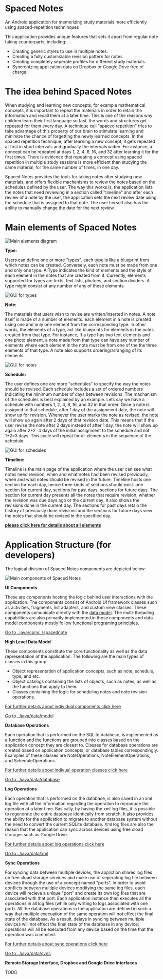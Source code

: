 # Spaced Notes
An Android application for memorizing study materials more efficiently using spaced-repetition techninques

<p>This application provides unique features that sets it aport from regular note taking counterparts, including:</p>
<ul>
<li>Creating generic styles to use in multiple notes.</li>
<li>Creating a fully customizable revision pattern for notes.</li>
<li>Creating completely seperate profiles for different study materials.</li>
<li>Syncronizing application data on Dropbox or Google Drive free of charge.</li>
</ul>

# The idea behind Spaced Notes
<p>When studying and learning new concepts, for example mathematical concepts, it is important to repeat the materials in order to retain the information and recall them at a later time. This is one of the reasons why children learn their first language so fast, the words and structures get repeated for them every day. A technique call "spaced repetition" tries to take advantage of this property of our brain to stimulate learning and minimize the chance of forgetting the newly learned concepts. In the spaced repetition technique, after learning a new concept, it gets repeated at first in short intervals and gradually the intervals widen. For instance, a concept can be repeated at days 1, 2, 4, 8, 16, and 32 after learning it for the first times. There is evidence that repeating a concept using spaced repetition in multiple study sessions is more efficient than studying the same material, for the same number of times, in one day.</p>
<p>Spaced Notes provides the tools for taking notes after studying new materials, and offers flexible machanisms to review the notes based on the schedules defined by the user. The way this works is, the application lists the notes that need reviewing in a section called "timeline" and after each review of a note by the user, the application sets the next review date using the schedule that is assigned to that note. The user herself also has the ability to manually change the date for the next review.</p>

# Main elements of Spaced Notes
![Main elements diagram](docs/images/CD759845-2AC8-4FB0-98A6-FA0ADA53B69D.jpeg)

**Type:**
<p>Users can define one or more "types". each type is like a blueprint from which notes can be created. Conversely, each note must be made from one and only one type. A Type indicates the kind of elements and the style of each element in the notes that are created from it. Currently, elements supported for types are texts, text lists, photoes, and section dividers. A type might consist of any number of any of these elements.</p>

![GUI for types](docs/images/3db958c153e244bba9bef4427eb667c3.jpeg)


**Note:**
<p>The materials that users wish to revise are written/inserted in notes. A note itself is made of a number of elements. each element in a note is created using one and only one element from the corresponding type. In other words, the elements of a type, act like blueprints for elements in the notes created from that type. For instance, if a type has two text elements and one photo element, a note made from that type can have any number of elements where each element in the note must be from one of the the three elements of that type. A note also supports ordering/arranging of its elements.</p>

![GUI for notes](docs/images/9e69c9dcf138459fb1a9e7ee71963919.jpeg)


**Schedule:**
<p>The user defines one ore more "schedules" to specify the way the notes should be revised. Each schedule includes a set of ordered numbers indicating the minimum number of days between revisions. The machanism of the schedules is best explained by an example. Lets say we have a schedule with numbers 1, 2, 4, 8, 16, and 32 in that order. Once a note is assigned to that schedule, after 1 day of the assignment date, the note will show up for revision. Whenever the user marks the note as revised, the note will show up again after 2 days of that revision date. This means that if the user revise the note after 2 days instead of after 1 day, the note will show up again after 2+2=4 days of the initial assignment to the schedule and not 1+2=3 days. This cycle will repeat for all elements in the sequence of the schedule.</p>

![GUI for schedules](docs/images/7f35482684f84a3985613b8e5984d07a.jpeg)


**Timeline:**
<p>Timeline is the main page of the application where the user can see what notes need revision, when and what notes had been revised previously, when and what notes should be revised in the future. Timeline hosts one section for each day, hence three kinds of sections should exist. one section for current day, sections for past days, sections for future days. The section for current day presents all the notes that require revision, whether the revision was due days ago or the current day; it also shows the revisions done in the current day. The sections for past days retain the history of previously done revisions and the sections for future days view the notes that should be revised in the specified day.</p>

**[please click here for details about all elements](docs/elements.md)**

# Application Structure (for developers)
<p>The logical division of Spaced Notes components are depicted below:</p>

![Main components of Spaced Notes](docs/images/deece3619d9e4b3cbb09b29c265b6591.jpeg)



**UI Components**

These are components hosting the logic behind user interactions with the application. The components consist of Android UI framework classes such as activities, fragments, list adapters, and custom view classes. These components comunicate directly with the [data model](docs/modelcomponents.md). The multi-threading capabilities are also primarily implemented in these components and data model components mostly follow functional programing principles.

[Go to ..java/com/../spacednote](app/src/main/java/com/diplinkblaze/spacednote)


**High Level Data Model**

These components constitute the core functionality as well as the data representation of the application. The following are the main types of classes in this group:

- Object representation of application concepts, such as note, schedule, type, and etc.
- Object catalogs containing the lists of objects, such as notes, as well as the functions that apply to them.
- Classes containing the logic for scheduling notes and note revision operations.

[For further details about individual components click here](docs/modelcomponents.md)

[Go to ../java/data/model](app/src/main/java/data/model)


**Database Operations**

Each operation that is performed on the SQLite databese, is implemented as a function and the functions are grouped into classes based on the application concept they are closest to. Classes for database operations are created based on application concepts, or database tables correspondingly. Examples of these classes are NoteOperations, NoteElementOperations, and ScheduleOperations.

[For further details about indivual operation classes click here](docs/databaseoperations.md)

[Go to ../java/data/database](app/src/main/java/data/database)


**Log Operations**

Each operation that is performed on the database, is also saved in an xml log file with all the information regarding the operation to reproduce the operation at a later time. Basically, by having the xml log files, it is possible to regenerate the entire database identically from scratch. It also provides the ability for the application to migrate to another database system without the need to convert the current SQLite database. Xml log files are also the reason that the application can sync across devices using free cload storages such as Google Drive.

[For further details about log operations click here](docs/logoperations.md)

[Go to ../java/data/xml](app/src/main/java/data/xml)


**Sync Operations**

For syncing data between multiple devices, the appliction shares log files on free cload storage services and make use of seperating log file between devices through the use of a concept named "ports". In order to avoid conflicts between multiple devices modifying the same log files, each device will recieve a unique "port" and create its own log files that are associated with that port. Each application instance then executes all the operations in all log files (while only writing to logs associated with one port). All the database operations in the application are defined in such a way that multiple execuation of the same operation will not effect the final state of the database. As a result, delays in syncing between multiple devices will not effect the final state of the database in any device; operations will all be executed from any device based on the time that the operation was commited.

[For further details about sync operations click here](docs/syncoperations.md)

[Go to ../java/data/sync](app/src/main/java/data/sync)

**Remote Storage Interface, Dropbox and Google Drice Interfaces**

TODO
